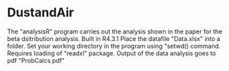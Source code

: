 # DustandAir
The "analysisR" program carries out the analysis shown in the paper for the beta dsitribution analysis.
Built in R4.3.1
Place the datafile "Data.xlsx" into a folder. 
Set your working directory in the program using "setwd() command.
Requires loading of "readxl" package.
Output of the data analysis goes to pdf "ProbCalcs.pdf"
